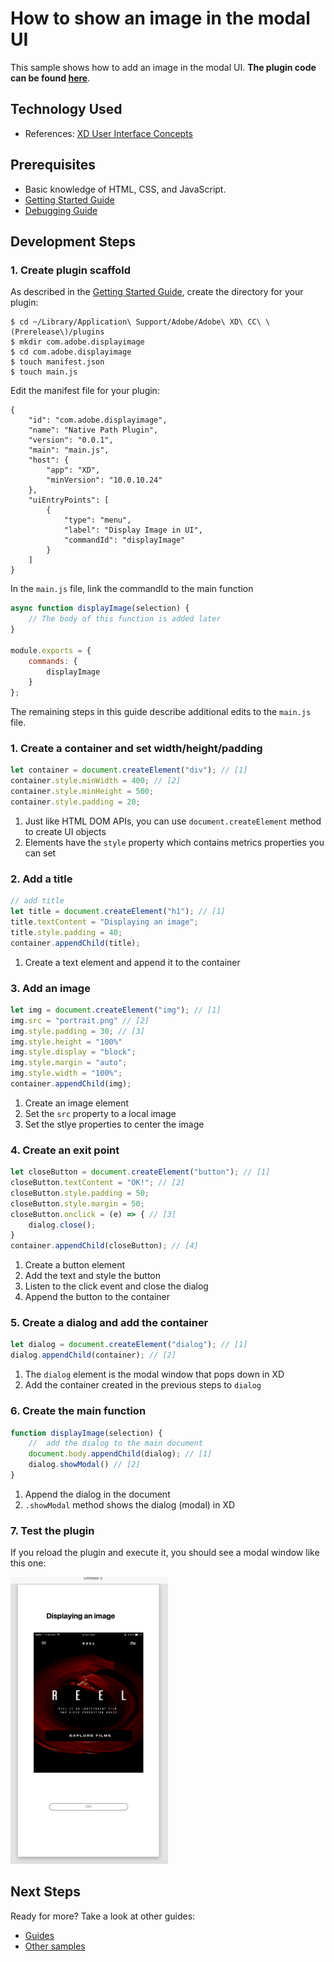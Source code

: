 # How to show an image in the modal UI
This sample shows how to add an image in the modal UI. **The plugin code can be found [here](https://github.com/AdobeXD/Plugin-Samples/tree/master/how-to-display-an-image)**.


## Technology Used
- References: [XD User Interface Concepts](/reference/ui/ui-concepts.md)

## Prerequisites
- Basic knowledge of HTML, CSS, and JavaScript.
- [Getting Started Guide](/guides/getting-started-guide)
- [Debugging Guide](/guides/debugging-guide)

## Development Steps

### 1. Create plugin scaffold

As described in the [Getting Started Guide](/guides/getting-started-guide), create the directory for your plugin:

```
$ cd ~/Library/Application\ Support/Adobe/Adobe\ XD\ CC\ \(Prerelease\)/plugins
$ mkdir com.adobe.displayimage
$ cd com.adobe.displayimage
$ touch manifest.json
$ touch main.js
```

Edit the manifest file for your plugin:

```
{
    "id": "com.adobe.displayimage",
    "name": "Native Path Plugin",
    "version": "0.0.1",
    "main": "main.js",
    "host": {
        "app": "XD",
        "minVersion": "10.0.10.24"
    },
    "uiEntryPoints": [
        {
            "type": "menu",
            "label": "Display Image in UI",
            "commandId": "displayImage"
        }
    ]
}
```

In the `main.js` file, link the commandId to the main function

```js
async function displayImage(selection) {
    // The body of this function is added later
}

module.exports = {
    commands: {
        displayImage
    }
};
```

The remaining steps in this guide describe additional edits to the `main.js` file.

### 1. Create a container and set width/height/padding
```js
let container = document.createElement("div"); // [1]
container.style.minWidth = 400; // [2]
container.style.minHeight = 500;
container.style.padding = 20;
```
1. Just like HTML DOM APIs, you can use `document.createElement` method to create UI objects
2. Elements have the `style` property which contains metrics properties you can set

### 2. Add a title
```js
// add title
let title = document.createElement("h1"); // [1]
title.textContent = "Displaying an image";
title.style.padding = 40;
container.appendChild(title);
```
1. Create a text element and append it to the container

### 3. Add an image
```js
let img = document.createElement("img"); // [1]
img.src = "portrait.png" // [2]
img.style.padding = 30; // [3]
img.style.height = "100%"
img.style.display = "block";
img.style.margin = "auto";
img.style.width = "100%";
container.appendChild(img);
```
1. Create an image element
2. Set the `src` property to a local image
3. Set the stlye properties to center the image

### 4. Create an exit point
```js
let closeButton = document.createElement("button"); // [1]
closeButton.textContent = "OK!"; // [2]
closeButton.style.padding = 50;
closeButton.style.margin = 50;
closeButton.onclick = (e) => { // [3]
    dialog.close();
}
container.appendChild(closeButton); // [4]
```
1. Create a button element
2. Add the text and style the button
3. Listen to the click event and close the dialog
4. Append the button to the container

### 5. Create a dialog and add the container
```js
let dialog = document.createElement("dialog"); // [1]
dialog.appendChild(container); // [2]
```
1. The `dialog` element is the modal window that pops down in XD
2. Add the container created in the previous steps to `dialog`

### 6. Create the main function
```js
function displayImage(selection) {
    //  add the dialog to the main document
    document.body.appendChild(dialog); // [1]
    dialog.showModal() // [2]
}
```
1. Append the dialog in the document
2. `.showModal` method shows the dialog (modal) in XD

### 7. Test the plugin

If you reload the plugin and execute it, you should see a modal window like this one:

<img src="/images/readme-assets/display-image.png" width="50%" height="50%">

## Next Steps

Ready for more? Take a look at other guides:

- [Guides](/guides)
- [Other samples](https://github.com/AdobeXD/Plugin-Samples)
